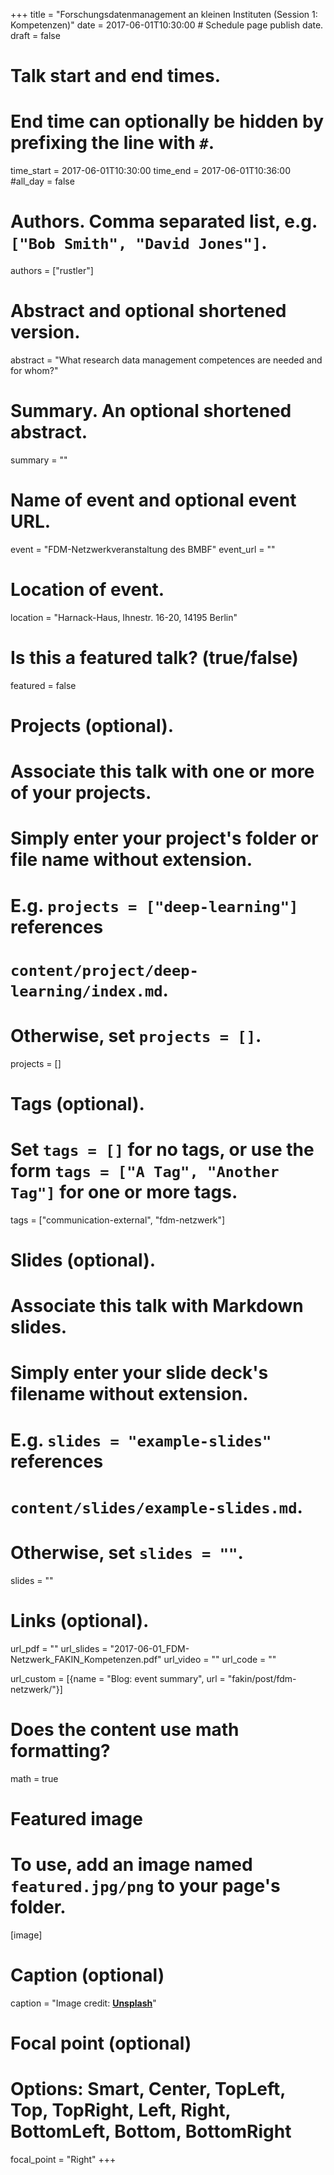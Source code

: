 +++
title = "Forschungsdatenmanagement an kleinen Instituten (Session 1: Kompetenzen)"
date = 2017-06-01T10:30:00  # Schedule page publish date.
draft = false

# Talk start and end times.
#   End time can optionally be hidden by prefixing the line with `#`.
time_start = 2017-06-01T10:30:00
time_end = 2017-06-01T10:36:00
#all_day = false

# Authors. Comma separated list, e.g. `["Bob Smith", "David Jones"]`.
authors = ["rustler"]

# Abstract and optional shortened version.
abstract = "What research data management competences are needed and for whom?"


# Summary. An optional shortened abstract.
summary = ""

# Name of event and optional event URL.
event = "FDM-Netzwerkveranstaltung des BMBF"
event_url = ""

# Location of event.
location = "Harnack-Haus, Ihnestr. 16-20, 14195 Berlin"

# Is this a featured talk? (true/false)
featured = false

# Projects (optional).
#   Associate this talk with one or more of your projects.
#   Simply enter your project's folder or file name without extension.
#   E.g. `projects = ["deep-learning"]` references 
#   `content/project/deep-learning/index.md`.
#   Otherwise, set `projects = []`.
projects = []

# Tags (optional).
#   Set `tags = []` for no tags, or use the form `tags = ["A Tag", "Another Tag"]` for one or more tags.
tags = ["communication-external", "fdm-netzwerk"]

# Slides (optional).
#   Associate this talk with Markdown slides.
#   Simply enter your slide deck's filename without extension.
#   E.g. `slides = "example-slides"` references 
#   `content/slides/example-slides.md`.
#   Otherwise, set `slides = ""`.
slides = ""

# Links (optional).
url_pdf = ""
url_slides = "2017-06-01_FDM-Netzwerk_FAKIN_Kompetenzen.pdf"
url_video = ""
url_code = ""

url_custom = [{name = "Blog: event summary", url = "fakin/post/fdm-netzwerk/"}]

# Does the content use math formatting?
math = true

# Featured image
# To use, add an image named `featured.jpg/png` to your page's folder. 
[image]
  # Caption (optional)
  caption = "Image credit: [**Unsplash**](https://unsplash.com/photos/bzdhc5b3Bxs)"

  # Focal point (optional)
  # Options: Smart, Center, TopLeft, Top, TopRight, Left, Right, BottomLeft, Bottom, BottomRight
  focal_point = "Right"
+++


